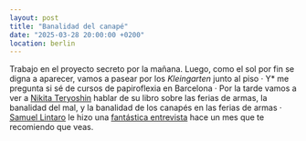 ```yaml
---
layout: post
title: "Banalidad del canapé"
date: "2025-03-28 20:00:00 +0200"
location: berlin
---
```


Trabajo en el proyecto secreto por la mañana. Luego, como el sol por fin se
digna a aparecer, vamos a pasear por los _Kleingarten_ junto al piso · Y\*
me pregunta si sé de cursos de papiroflexia en Barcelona &middot; Por la tarde vamos
a ver a [Nikita Teryoshin](https://nikitateryoshin.com) hablar de su libro
sobre las ferias de armas, la banalidad del mal, y la banalidad de los canapés
en las ferias de armas · [Samuel Lintaro](https://www.lintaro.de) le hizo una
[fantástica entrevista](https://www.youtube.com/watch?v=uYlG3eyM0jg) hace un
mes que te recomiendo que veas.
